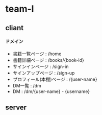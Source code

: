 # team-l

## cliant

#### ドメイン

- 書籍一覧ページ : /home 
- 書籍詳細ページ : /books/{book-id}
- サインインページ : /sign-in
- サインアップページ : /sign-up
- プロフィール(本棚)ページ : /{user-name}
- DM一覧 : /dm
- DM : /dm/{user-name} - {username}

## server
